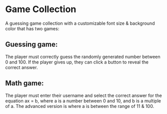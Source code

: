# Game Collection
A guessing game collection with a customizable font size & background color that has two games:

## Guessing game:
The player must correctly guess the randomly generated number between 0 and 100. If the player gives up, they can click a button to reveal the correct answer.

## Math game:
The player must enter their username and select the correct answer for the equation ax = b, where a is a number between 0 and 10, and b is a multiple of a. The advanced version is where a is between the range of 11 & 100.
